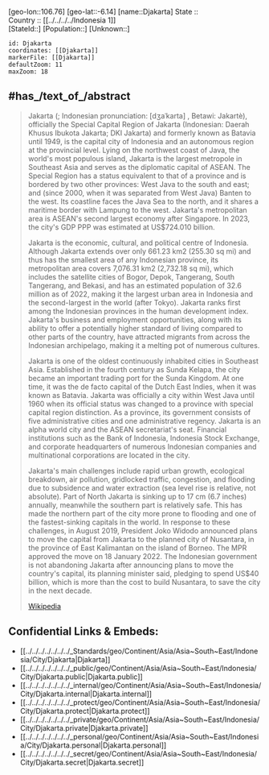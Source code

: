 ﻿---
location:
- -6.14
- 106.76
mapzoom:
- 7
- 12
mapmarker: city
type: City
tags:
- geo/City
SpocWebEntityId: 29820
isDeleted: false
confidential: public
aliases:
- Jakarta
- Djakarta
has_id_wikidata: Q3630
instance_of:
- '[[/_Standards/WikiData/WD~megacity,174844]]'
- '[[/_Standards/WikiData/WD~metropolis,200250]]'
- "[[/_Standards/WikiData/WD~global city,208511]]"
- "[[/_Standards/WikiData/WD~largest city,51929311]]"
- "[[/_Standards/WikiData/WD~former national capital,129268952]]"
- "[[/_Standards/WikiData/WD~province of Indonesia,5098]]"
twinned_administrative_body:
- '[[/_Standards/WikiData/WD~Yazd,182394]]'
- '[[/_Standards/WikiData/WD~Jeddah,374365]]'
- '[[/_Standards/WikiData/WD~Istanbul,406]]'
- '[[/_Standards/WikiData/WD~Moscow,649]]'
- '[[/_Standards/WikiData/WD~Amsterdam,727]]'
- '[[/_Standards/WikiData/WD~Beijing,956]]'
- '[[/_Standards/WikiData/WD~Islamabad,1362]]'
- '[[/_Standards/WikiData/WD~Manila,1461]]'
- '[[/_Standards/WikiData/WD~Tokyo,1490]]'
- "[[/_Standards/WikiData/WD~Mexico City,1489]]"
- "[[/_Standards/WikiData/WD~Abu Dhabi,1519]]"
- '[[/_Standards/WikiData/WD~Astana,1520]]'
- '[[/_Standards/WikiData/WD~Hanoi,1858]]'
- '[[/_Standards/WikiData/WD~Bangkok,1861]]'
- "[[/_Standards/WikiData/WD~Kuala Lumpur,1865]]"
- '[[/_Standards/WikiData/WD~Kyiv,1899]]'
- "[[/_Standards/WikiData/WD~New South Wales,3224]]"
- '[[/_Standards/WikiData/WD~Casablanca,7903]]'
- '[[/_Standards/WikiData/WD~Seoul,8684]]'
- '[[/_Standards/WikiData/WD~Pyongyang,18808]]'
- "[[/_Standards/WikiData/WD~New York City,60]]"
- '[[/_Standards/WikiData/WD~Berlin,64]]'
- "[[/_Standards/WikiData/WD~Los Angeles,65]]"
- '[[/_Standards/WikiData/WD~London,84]]'
- '[[/_Standards/WikiData/WD~Rotterdam,34370]]'
described_by_source:
- "[[/_Standards/WikiData/WD~Brockhaus and Efron Encyclopedic Dictionary,602358]]"
- "[[/_Standards/WikiData/WD~Encyclopædia Britannica 11th edition,867541]]"
- "[[/_Standards/WikiData/WD~Great Complete Encyclopedia of All Sciences and Arts,1547546]]"
- "[[/_Standards/WikiData/WD~Sytin Military Encyclopedia,4114391]]"
- "[[/_Standards/WikiData/WD~Small Brockhaus and Efron Encyclopedic Dictionary,19180675]]"
- "[[/_Standards/WikiData/WD~Great Soviet Encyclopedia (1926–1947),20078554]]"
located_in_or_next_to_body_of_water:
- "[[/_Standards/WikiData/WD~Ciliwung River,645047]]"
- "[[/_Standards/WikiData/WD~Java Sea,49364]]"
language_used:
- "[[/_Standards/WikiData/WD~Malay trade and creole languages,653415]]"
- '[[/_Standards/WikiData/WD~Petjo,940486]]'
- '[[/_Standards/WikiData/WD~Buru,2928650]]'
- '[[/_Standards/WikiData/WD~Fordata,5468035]]'
- '[[/_Standards/WikiData/WD~Betawi,33014]]'
part_of: '[[/_Standards/WikiData/WD~Jabodetabek,1015978]]'
owner_of:
- "[[/_Standards/WikiData/WD~Gelora Bung Karno Stadium,1068044]]"
- "[[/_Standards/WikiData/WD~Lebak Bulus Stadium,4810852]]"
- "[[/_Standards/WikiData/WD~Jakarta International Stadium,6124453]]"
- "[[/_Standards/WikiData/WD~VIJ Stadium,16632565]]"
different_from:
- '[[/_Standards/WikiData/WD~Batavia,1199713]]'
- "[[/_Standards/WikiData/WD~People from Jakarta,1718751]]"
has_characteristic: "[[/_Standards/WikiData/WD~primate city,1422929]]"
located_in_time_zone:
- "[[/_Standards/WikiData/WD~Indonesia Western Standard Time,7458035]]"
- '[[/_Standards/WikiData/WD~UTC+07_00,6940]]'
geoshape: "http://commons.wikimedia.org/data/main/Data:Indonesia/Jakarta+Raya.map"
logo_image:
- "http://commons.wikimedia.org/wiki/Special:FilePath/%2BJakarta%20Logo.svg"
- "http://commons.wikimedia.org/wiki/Special:FilePath/%2BJakarta%20Logo%20%28Indonesian%20Language%29.svg"
detail_map: "http://commons.wikimedia.org/wiki/Special:FilePath/%D0%A0%D0%B0%D0%B9%D0%BE%D0%BD%D1%8B%20%D0%94%D0%B6%D0%B0%D0%BA%D0%B0%D1%80%D1%82%D1%8B.gif"
aerial_view: "http://commons.wikimedia.org/wiki/Special:FilePath/Aerial%20view%20of%20north%20jakarta.jpg"
flag_image: "http://commons.wikimedia.org/wiki/Special:FilePath/Flag%20of%20Jakarta%20%28vectorised%29.svg"
locator_map_image: "http://commons.wikimedia.org/wiki/Special:FilePath/Jakarta%20Special%20Capital%20Region%20in%20Indonesia%20%28special%20marker%29.svg"
location_map: "http://commons.wikimedia.org/wiki/Special:FilePath/Jakarta%20Wikivoyage%20Map%20PNG.png"
postal_code:
- 10110–14540
- 19110–19130
Dewey_Decimal_Classification: 2--59822
Instagram_username: dkijakarta
X_Twitter_username: dkijakarta
Facebook_username: DKIJakarta
ISO_3166_2_code: ID-JK
HASC: ID.JK
GitHub_topic: jakarta
subreddit: jakarta
demonym:
- Jakartan
- Jakartanais
- Jakartanaise
- Džakartčan
- Džakartčanka
official_name:
- "Daerah Khusus Ibukota Jakarta"
- Jakarta
- Batavia
- Jakarta
short_name: "DKI Jakarta"
motto_text: "Jaya Raya"
native_label:
- Jakarta
- Jakarta
coat_of_arms: "[[/_Standards/WikiData/WD~coat of arms of Jakarta,10858729]]"
head_of_government: "[[/_Standards/WikiData/WD~Heru Budi Hartono,16181126]]"
office_held_by_head_of_government: "[[/_Standards/WikiData/WD~Governor of the Special Capital Region of Jakarta,54239443]]"
open_data_portal: "[[/_Standards/WikiData/WD~Jakarta Open Data Portal,62476440]]"
category_for_people_buried_here: '[[/_Standards/WikiData/WD~Q64258378,64258378]]'
hashtag: Jakarta
Commons_category: Jakarta
OmegaWiki_Defined_Meaning: 473025
WOEID: 1047378
population: 10562088
nickname:
- J-Town
- "The Big Durian"
coat_of_arms_image: "http://commons.wikimedia.org/wiki/Special:FilePath/Coat%20of%20arms%20of%20Jakarta.svg"
inception: "1527-07-02T00:00:00Z"
FIPS_10_4_countries_and_regions_: ID04
significant_event: "[[/_Standards/WikiData/WD~transfer of the capital of Indonesia,66765181]]"
member_of: "[[/_Standards/WikiData/WD~World Tourism Cities Federation,67652870]]"
economy_of_topic: "[[/_Standards/WikiData/WD~economy of Jakarta,106020255]]"
flag: "[[/_Standards/WikiData/WD~flag of Jakarta,124477964]]"
time_of_earliest_written_record: "0397-01-01T00:00:00Z"
BHCL_UUID: c717f1ff-bbd1-4a1a-a33a-2d3068b38893
video: "http://commons.wikimedia.org/wiki/Special:FilePath/Jakarta%2C%20Indonesia.webm"
page_banner: "http://commons.wikimedia.org/wiki/Special:FilePath/Jakarta%20WV%20banner.jpg"
panoramic_view: "http://commons.wikimedia.org/wiki/Special:FilePath/Jakarta%20CBD.jpg"
nighttime_view: "http://commons.wikimedia.org/wiki/Special:FilePath/Jakarta%20Skyline%20Part%202.jpg"
montage_image: "http://commons.wikimedia.org/wiki/Special:FilePath/Jakarta%20Montage%202024.jpg"
official_website: "https://www.jakarta.go.id/"
coordinate_location: "Point(106.8275 -6.175)"
present_in_work: "[[/_Standards/WikiData/WD~Civilization V,2385]]"
shares_border_with:
- '[[/_Standards/WikiData/WD~Banten,3540]]'
- "[[/_Standards/WikiData/WD~West Java,3724]]"
located_in_on_physical_feature: '[[/_Standards/WikiData/WD~Java,3757]]'
official_language: '[[/_Standards/WikiData/WD~Indonesian,9240]]'
contains_the_administrative_territorial_entity:
- "[[/_Standards/WikiData/WD~Thousand Islands,10107]]"
- "[[/_Standards/WikiData/WD~East Jakarta,10111]]"
- "[[/_Standards/WikiData/WD~Central Jakarta,10109]]"
- "[[/_Standards/WikiData/WD~South Jakarta,10114]]"
- "[[/_Standards/WikiData/WD~North Jakarta,10113]]"
- "[[/_Standards/WikiData/WD~West Jakarta,10116]]"
continent: '[[/_Standards/WikiData/WD~Asia,48]]'
capital_of: '[[/_Standards/WikiData/WD~Indonesia,252]]'
located_in_the_administrative_territorial_entity: '[[/_Standards/WikiData/WD~Indonesia,252]]'
country: '[[/_Standards/WikiData/WD~Indonesia,252]]'
elevation_above_sea_level: 8
social_media_followers:
- 316000
- 1409745
licence_plate_code: B
area: 662
administrative_code_of_Indonesia: 31
Statistics_Indonesia_area_code: 31
local_dialing_code: 021
image: "http://commons.wikimedia.org/wiki/Special:FilePath/Jakarta.jpg"
---

[geo-lon::106.76] 
[geo-lat::-6.14] 
[name::Djakarta] 
State ::  
Country :: [[../../../../Indonesia 1]]  
[StateId::] 
[Population::] 
[Unknown::] 


```leaflet
id: Djakarta
coordinates: [[Djakarta]] 
markerFile: [[Djakarta]] 
defaultZoom: 11 
maxZoom: 18
```

## #has_/text_of_/abstract

> Jakarta (; Indonesian pronunciation: [dʒaˈkarta] , Betawi: Jakartè), officially the Special Capital Region of Jakarta (Indonesian: Daerah Khusus Ibukota Jakarta; DKI Jakarta)  and formerly known as Batavia until 1949, is the capital city of Indonesia and an autonomous region at the provincial level. Lying on the northwest coast of Java, the world's most populous island, Jakarta is the largest metropole in Southeast Asia and serves as the diplomatic capital of ASEAN. The Special Region has a status equivalent to that of a province and is bordered by two other provinces: West Java to the south and east; and (since 2000, when it was separated from West Java) Banten to the west. Its coastline faces the Java Sea to the north, and it shares a maritime border with Lampung to the west. Jakarta's metropolitan area is ASEAN's second largest economy after Singapore. In 2023, the city's GDP PPP was estimated at US$724.010 billion.
>
> Jakarta is the economic, cultural, and political centre of Indonesia. Although Jakarta extends over only 661.23 km2 (255.30 sq mi) and thus has the smallest area of any Indonesian province, its metropolitan area covers 7,076.31 km2 (2,732.18 sq mi), which includes the satellite cities of Bogor, Depok, Tangerang, South Tangerang, and Bekasi, and has an estimated population of 32.6 million as of 2022, making it the largest urban area in Indonesia and the second-largest in the world (after Tokyo). Jakarta ranks first among the Indonesian provinces in the human development index. Jakarta's business and employment opportunities, along with its ability to offer a potentially higher standard of living compared to other parts of the country, have attracted migrants from across the Indonesian archipelago, making it a melting pot of numerous cultures.
>
> Jakarta is one of the oldest continuously inhabited cities in Southeast Asia. Established in the fourth century as Sunda Kelapa, the city became an important trading port for the Sunda Kingdom. At one time, it was the de facto capital of the Dutch East Indies, when it was known as Batavia. Jakarta was officially a city within West Java until 1960 when its official status was changed to a province with special capital region distinction. As a province, its government consists of five administrative cities and one administrative regency. Jakarta is an alpha world city and the ASEAN secretariat's seat. Financial institutions such as the Bank of Indonesia, Indonesia Stock Exchange, and corporate headquarters of numerous Indonesian companies and multinational corporations are located in the city.
>
> Jakarta's main challenges include rapid urban growth, ecological breakdown, air pollution, gridlocked traffic, congestion, and flooding due to subsidence and water extraction (sea level rise is relative, not absolute). Part of North Jakarta is sinking up to 17 cm (6.7 inches) annually, meanwhile the southern part is relatively safe. This has made the northern part of the city more prone to flooding and one of the fastest-sinking capitals in the world. In response to these challenges, in August 2019, President Joko Widodo announced plans to move the capital from Jakarta to the planned city of Nusantara, in the province of East Kalimantan on the island of Borneo. The MPR approved the move on 18 January 2022. The Indonesian government is not abandoning Jakarta after announcing plans to move the country's capital, its planning minister said, pledging to spend US$40 billion, which is more than the cost to build Nusantara, to save the city in the next decade.
>
> [Wikipedia](https://en.wikipedia.org/wiki/Jakarta)
## Confidential Links & Embeds: 
- [[../../../../../../../_Standards/geo/Continent/Asia/Asia~South~East/Indonesia/City/Djakarta|Djakarta]] 
- [[../../../../../../../_public/geo/Continent/Asia/Asia~South~East/Indonesia/City/Djakarta.public|Djakarta.public]] 
- [[../../../../../../../_internal/geo/Continent/Asia/Asia~South~East/Indonesia/City/Djakarta.internal|Djakarta.internal]] 
- [[../../../../../../../_protect/geo/Continent/Asia/Asia~South~East/Indonesia/City/Djakarta.protect|Djakarta.protect]] 
- [[../../../../../../../_private/geo/Continent/Asia/Asia~South~East/Indonesia/City/Djakarta.private|Djakarta.private]] 
- [[../../../../../../../_personal/geo/Continent/Asia/Asia~South~East/Indonesia/City/Djakarta.personal|Djakarta.personal]] 
- [[../../../../../../../_secret/geo/Continent/Asia/Asia~South~East/Indonesia/City/Djakarta.secret|Djakarta.secret]] 
